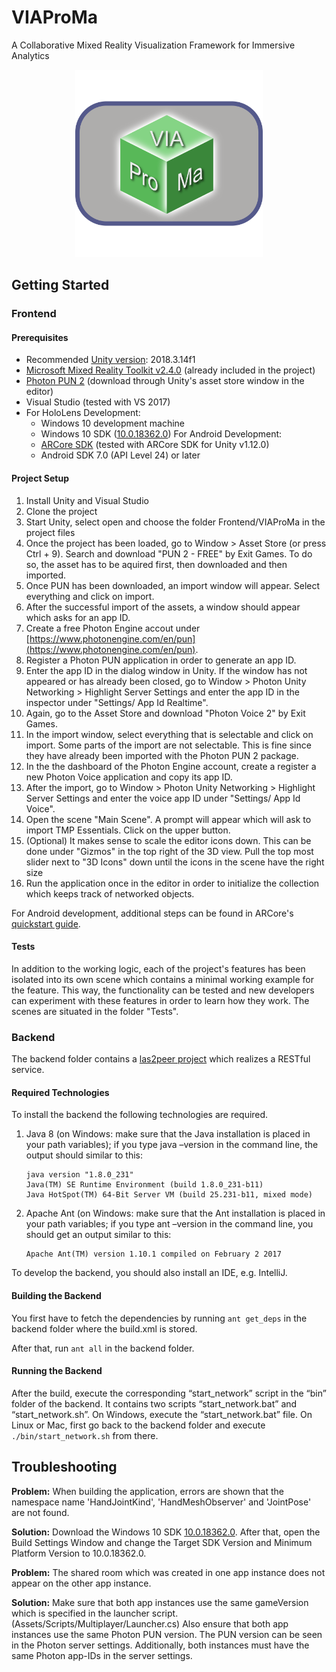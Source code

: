 # VIAProMa

A Collaborative Mixed Reality Visualization Framework for Immersive Analytics

<p align="center">
    <img src="Frontend/Texture%20Source%20Files/Logo/Logo.png" alt="VIAProMa Logo" height="300" />
</p>

## Getting Started

### Frontend

#### Prerequisites

- Recommended [Unity version](https://unity3d.com/de/get-unity/download/archive): 2018.3.14f1
- [Microsoft Mixed Reality Toolkit v2.4.0](https://github.com/microsoft/MixedRealityToolkit-Unity/releases/tag/v2.4.0) (already included in the project)
- [Photon PUN 2](https://assetstore.unity.com/packages/tools/network/pun-2-free-119922) (download through Unity's asset store window in the editor)
- Visual Studio (tested with VS 2017)
- For HoloLens Development:
  - Windows 10 development machine
  - Windows 10 SDK ([10.0.18362.0](https://developer.microsoft.com/de-de/windows/downloads/windows-10-sdk))
  For Android Development:
  - [ARCore SDK](https://github.com/google-ar/arcore-unity-sdk/releases) (tested with ARCore SDK for Unity v1.12.0)
  - Android SDK 7.0 (API Level 24) or later

#### Project Setup

1. Install Unity and Visual Studio
2. Clone the project
3. Start Unity, select open and choose the folder Frontend/VIAProMa in the project files
4. Once the project has been loaded, go to Window > Asset Store (or press Ctrl + 9).
Search and download "PUN 2 - FREE" by Exit Games.
To do so, the asset has to be aquired first, then downloaded and then imported.
5. Once PUN has been downloaded, an import window will appear.
Select everything and click on import.
6. After the successful import of the assets, a window should appear which asks for an app ID.
7. Create a free Photon Engine accout under [https://www.photonengine.com/en/pun](https://www.photonengine.com/en/pun).
8. Register a Photon PUN application in order to generate an app ID.
9. Enter the app ID in the dialog window in Unity.
If the window has not appeared or has already been closed, go to Window > Photon Unity Networking > Highlight Server Settings and enter the app ID in the inspector under "Settings/ App Id Realtime".
10. Again, go to the Asset Store and download "Photon Voice 2" by Exit Games.
11. In the import window, select everything that is selectable and click on import.
Some parts of the import are not selectable.
This is fine since they have already been imported with the Photon PUN 2 package.
12. In the the dashboard of the Photon Engine account, create a register a new Photon Voice application and copy its app ID.
13. After the import, go to Window > Photon Unity Networking > Highlight Server Settings and enter the voice app ID under "Settings/ App Id Voice".
14. Open the scene "Main Scene".
A prompt will appear which will ask to import TMP Essentials. Click on the upper button.
15. (Optional) It makes sense to scale the editor icons down.
This can be done under "Gizmos" in the top right of the 3D view.
Pull the top most slider next to "3D Icons" down until the icons in the scene have the right size
16. Run the application once in the editor in order to initialize the collection which keeps track of networked objects.

For Android development, additional steps can be found in ARCore's [quickstart guide](https://developers.google.com/ar/develop/unity/quickstart-android).

#### Tests

In addition to the working logic, each of the project's features has been isolated into its own scene which contains a minimal working example for the feature.
This way, the functionality can be tested and new developers can experiment with these features in order to learn how they work.
The scenes are situated in the folder "Tests".

### Backend

The backend folder contains a [las2peer project](https://github.com/rwth-acis/las2peer-template-project) which realizes a RESTful service.

#### Required Technologies

To install the backend the following technologies are required.
1. Java 8 (on Windows: make sure that the Java installation is placed in your path variables); if you type java –version in the command line, the output should similar to this:
   ```
   java version "1.8.0_231"
   Java(TM) SE Runtime Environment (build 1.8.0_231-b11)
   Java HotSpot(TM) 64-Bit Server VM (build 25.231-b11, mixed mode)
   ```
2. Apache Ant (on Windows: make sure that the Ant installation is placed in your path variables; if you type ant –version in the command line, you should get an output similar to this:
   ```
   Apache Ant(TM) version 1.10.1 compiled on February 2 2017
   ```

To develop the backend, you should also install an IDE, e.g. IntelliJ.

#### Building the Backend

You first have to fetch the dependencies by running `ant get_deps` in the backend folder where the build.xml is stored.

After that, run `ant all` in the backend folder.

#### Running the Backend

After the build, execute the corresponding “start_network” script in the “bin” folder of the backend.
It contains two scripts “start_network.bat” and “start_network.sh”. On Windows, execute the “start_network.bat” file. On Linux or Mac, first go back to the backend folder and execute `./bin/start_network.sh` from there.


## Troubleshooting

**Problem:** When building the application, errors are shown that the namespace name 'HandJointKind', 'HandMeshObserver' and 'JointPose' are not found.

**Solution:** Download the Windows 10 SDK [10.0.18362.0](https://developer.microsoft.com/de-de/windows/downloads/windows-10-sdk).
After that, open the Build Settings Window and change the Target SDK Version and Minimum Platform Version to 10.0.18362.0.

**Problem:** The shared room which was created in one app instance does not appear on the other app instance.

**Solution:** Make sure that both app instances use the same gameVersion which is specified in the launcher script. (Assets/Scripts/Multiplayer/Launcher.cs)
Also ensure that both app instances use the same Photon PUN version.
The PUN version can be seen in the Photon server settings.
Additionally, both instances must have the same Photon app-IDs in the server settings.
